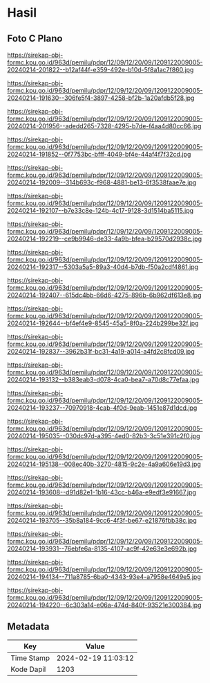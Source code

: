 # Hasil

## Foto C Plano

https://sirekap-obj-formc.kpu.go.id/963d/pemilu/pdpr/12/09/12/20/09/1209122009005-20240214-201822--b12af44f-e359-492e-b10d-5f8a1ac7f860.jpg

https://sirekap-obj-formc.kpu.go.id/963d/pemilu/pdpr/12/09/12/20/09/1209122009005-20240214-191630--306fe5f4-3897-4258-bf2b-1a20afdb5f28.jpg

https://sirekap-obj-formc.kpu.go.id/963d/pemilu/pdpr/12/09/12/20/09/1209122009005-20240214-201956--adedd265-7328-4295-b7de-f4aa4d80cc66.jpg

https://sirekap-obj-formc.kpu.go.id/963d/pemilu/pdpr/12/09/12/20/09/1209122009005-20240214-191852--0f7753bc-bfff-4049-bf4e-44af4f7f32cd.jpg

https://sirekap-obj-formc.kpu.go.id/963d/pemilu/pdpr/12/09/12/20/09/1209122009005-20240214-192009--314b693c-f968-4881-be13-6f3538faae7e.jpg

https://sirekap-obj-formc.kpu.go.id/963d/pemilu/pdpr/12/09/12/20/09/1209122009005-20240214-192107--b7e33c8e-124b-4c17-9128-3d1514ba5115.jpg

https://sirekap-obj-formc.kpu.go.id/963d/pemilu/pdpr/12/09/12/20/09/1209122009005-20240214-192219--ce9b9946-de33-4a9b-bfea-b29570d2938c.jpg

https://sirekap-obj-formc.kpu.go.id/963d/pemilu/pdpr/12/09/12/20/09/1209122009005-20240214-192317--5303a5a5-89a3-40d4-b7db-f50a2cdf4861.jpg

https://sirekap-obj-formc.kpu.go.id/963d/pemilu/pdpr/12/09/12/20/09/1209122009005-20240214-192407--615dc4bb-66d6-4275-896b-6b962df613e8.jpg

https://sirekap-obj-formc.kpu.go.id/963d/pemilu/pdpr/12/09/12/20/09/1209122009005-20240214-192644--bf4ef4e9-8545-45a5-8f0a-224b299be32f.jpg

https://sirekap-obj-formc.kpu.go.id/963d/pemilu/pdpr/12/09/12/20/09/1209122009005-20240214-192837--3962b31f-bc31-4a19-a014-a4fd2c8fcd09.jpg

https://sirekap-obj-formc.kpu.go.id/963d/pemilu/pdpr/12/09/12/20/09/1209122009005-20240214-193132--b383eab3-d078-4ca0-bea7-a70d8c77efaa.jpg

https://sirekap-obj-formc.kpu.go.id/963d/pemilu/pdpr/12/09/12/20/09/1209122009005-20240214-193237--70970918-4cab-4f0d-9eab-1451e87d1dcd.jpg

https://sirekap-obj-formc.kpu.go.id/963d/pemilu/pdpr/12/09/12/20/09/1209122009005-20240214-195035--030dc97d-a395-4ed0-82b3-3c51e391c2f0.jpg

https://sirekap-obj-formc.kpu.go.id/963d/pemilu/pdpr/12/09/12/20/09/1209122009005-20240214-195138--008ec40b-3270-4815-9c2e-4a9a606e19d3.jpg

https://sirekap-obj-formc.kpu.go.id/963d/pemilu/pdpr/12/09/12/20/09/1209122009005-20240214-193608--d91d82e1-1b16-43cc-b46a-e9edf3e91667.jpg

https://sirekap-obj-formc.kpu.go.id/963d/pemilu/pdpr/12/09/12/20/09/1209122009005-20240214-193705--35b8a184-9cc6-4f3f-be67-e21876fbb38c.jpg

https://sirekap-obj-formc.kpu.go.id/963d/pemilu/pdpr/12/09/12/20/09/1209122009005-20240214-193931--76ebfe6a-8135-4107-ac9f-42e63e3e692b.jpg

https://sirekap-obj-formc.kpu.go.id/963d/pemilu/pdpr/12/09/12/20/09/1209122009005-20240214-194134--711a8785-6ba0-4343-93e4-a7958e4649e5.jpg

https://sirekap-obj-formc.kpu.go.id/963d/pemilu/pdpr/12/09/12/20/09/1209122009005-20240214-194220--6c303a14-e06a-474d-840f-93521e300384.jpg


## Metadata

| Key        | Value               |
| ---------- | ------------------- |
| Time Stamp | 2024-02-19 11:03:12 |
| Kode Dapil | 1203                |



